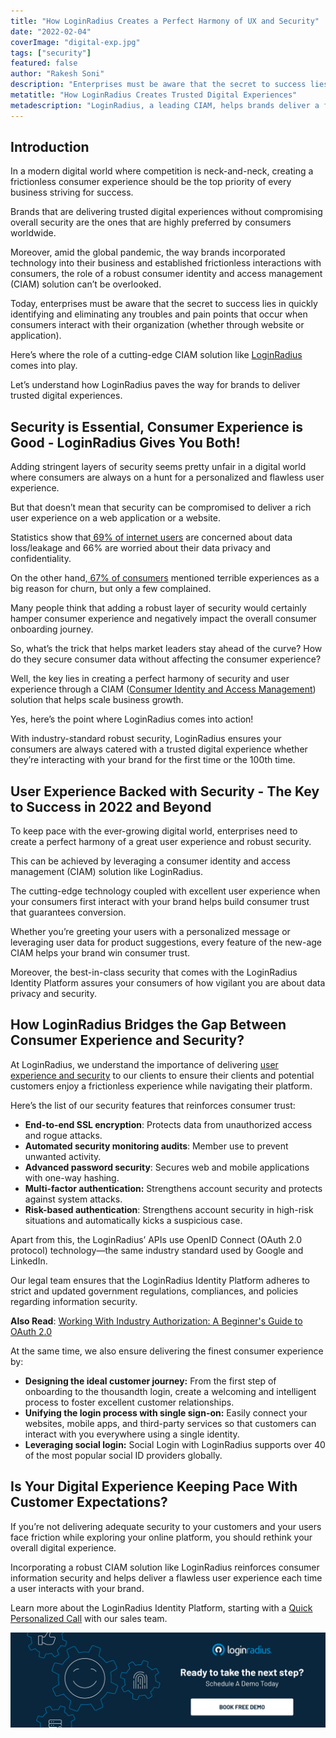 ```yaml
---
title: "How LoginRadius Creates a Perfect Harmony of UX and Security"
date: "2022-02-04"
coverImage: "digital-exp.jpg"
tags: ["security"]
featured: false
author: "Rakesh Soni"
description: "Enterprises must be aware that the secret to success lies in quickly identifying and eliminating any troubles and pain points that occur when consumers interact with their organization. A robust CIAM like LoginRadius helps eliminate security and user experience challenges like a breeze."
metatitle: "How LoginRadius Creates Trusted Digital Experiences"
metadescription: "LoginRadius, a leading CIAM, helps brands deliver a flawless and secure user experience through its cutting-edge technology. Read on to know more."
---
```


## Introduction

In a modern digital world where competition is neck-and-neck, creating a frictionless consumer experience should be the top priority of every business striving for success.

Brands that are delivering trusted digital experiences without compromising overall security are the ones that are highly preferred by consumers worldwide. 

Moreover, amid the global pandemic, the way brands incorporated technology into their business and established frictionless interactions with consumers, the role of a robust consumer identity and access management (CIAM) solution can’t be overlooked. 

Today, enterprises must be aware that the secret to success lies in quickly identifying and eliminating any troubles and pain points that occur when consumers interact with their organization (whether through website or application).

Here’s where the role of a cutting-edge CIAM solution like [LoginRadius](https://www.loginradius.com/) comes into play. 

Let’s understand how LoginRadius paves the way for brands to deliver trusted digital experiences. 


## Security is Essential, Consumer Experience is Good - LoginRadius Gives You Both! 

Adding stringent layers of security seems pretty unfair in a digital world where consumers are always on a hunt for a personalized and flawless user experience.

But that doesn’t mean that security can be compromised to deliver a rich user experience on a web application or a website.

Statistics show that[ 69% of internet users](https://www.statista.com/statistics/1172265/biggest-cloud-security-concerns-in-2020/) are concerned about data loss/leakage and 66% are worried about their data privacy and confidentiality.

On the other hand,[ 67% of consumers](https://www.huffpost.com/entry/50-important-customer-exp_b_8295772?ec_carp=6823990201176436044) mentioned terrible experiences as a big reason for churn, but only a few complained. 

Many people think that adding a robust layer of security would certainly hamper consumer experience and negatively impact the overall consumer onboarding journey.

So, what’s the trick that helps market leaders stay ahead of the curve? How do they secure consumer data without affecting the consumer experience?

Well, the key lies in creating a perfect harmony of security and user experience through a CIAM ([Consumer Identity and Access Management](https://www.loginradius.com/blog/identity/customer-identity-and-access-management/)) solution that helps scale business growth.

Yes, here’s the point where LoginRadius comes into action!

With industry-standard robust security, LoginRadius ensures your consumers are always catered with a trusted digital experience whether they’re interacting with your brand for the first time or the 100th time. 


## User Experience Backed with Security - The Key to Success in 2022 and Beyond

To keep pace with the ever-growing digital world, enterprises need to create a perfect harmony of a great user experience and robust security.

This can be achieved by leveraging a consumer identity and access management (CIAM) solution like LoginRadius.

The cutting-edge technology coupled with excellent user experience when your consumers first interact with your brand helps build consumer trust that guarantees conversion.

Whether you’re greeting your users with a personalized message or leveraging user data for product suggestions, every feature of the new-age CIAM helps your brand win consumer trust. 

Moreover, the best-in-class security that comes with the LoginRadius Identity Platform assures your consumers of how vigilant you are about data privacy and security.


## How LoginRadius Bridges the Gap Between Consumer Experience and Security? 

At LoginRadius, we understand the importance of delivering [user experience and security](https://www.loginradius.com/blog/identity/balancing-security-cx/) to our clients to ensure their clients and potential customers enjoy a frictionless experience while navigating their platform. 

Here’s the list of our security features that reinforces consumer trust:



* **End-to-end SSL encryption**: Protects data from unauthorized access and rogue attacks.
* **Automated security monitoring audits**: Member use to prevent unwanted activity. 
* **Advanced password security**: Secures web and mobile applications with one-way hashing. 
* **Multi-factor authentication:** Strengthens account security and protects against system attacks.
* **Risk-based authentication**: Strengthens account security in high-risk situations and automatically kicks a suspicious case. 

Apart from this, the LoginRadius’ APIs use OpenID Connect (OAuth 2.0 protocol) technology—the same industry standard used by Google and LinkedIn. 

Our legal team ensures that the LoginRadius Identity Platform adheres to strict and updated government regulations, compliances, and policies regarding information security. 

**Also Read**: [Working With Industry Authorization: A Beginner's Guide to OAuth 2.0](https://www.loginradius.com/blog/identity/oauth2-0-guide/)

At the same time, we also ensure delivering the finest consumer experience by: 



* **Designing the ideal customer journey:** From the first step of onboarding to the thousandth login, create a welcoming and intelligent process to foster excellent customer relationships.
* **Unifying the login process with single sign-on:** Easily connect your websites, mobile apps, and third-party services so that customers can interact with you everywhere using a single identity.
* **Leveraging social login:** Social Login with LoginRadius supports over 40 of the most popular social ID providers globally.


## Is Your Digital Experience Keeping Pace With Customer Expectations?

If you’re not delivering adequate security to your customers and your users face friction while exploring your online platform, you should rethink your overall digital experience. 

Incorporating a robust CIAM solution like LoginRadius reinforces consumer information security and helps deliver a flawless user experience each time a user interacts with your brand. 

Learn more about the LoginRadius Identity Platform, starting with a [Quick Personalized Call](https://www.loginradius.com/contact-sales/) with our sales team. 



[![book-a-demo-loginradius](../../assets/book-a-demo-loginradius.png)](https://www.loginradius.com/book-a-demo/)